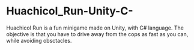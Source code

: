 # Huachicol_Run-Unity-C-
Huachicol Run is a fun minigame made on Unity, with C# language. The objective is that you have to drive away from the cops as fast as you can, while avoiding obsctacles.

